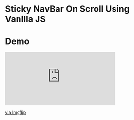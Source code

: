 # Sticky NavBar On Scroll Using Vanilla JS

# Demo

<div style="width:360px;max-width:100%;"><div style="height:0;padding-bottom:48.61%;position:relative;"><iframe width="360" height="175" style="position:absolute;top:0;left:0;width:100%;height:100%;" frameBorder="0" src="https://imgflip.com/embed/49hhx2"></iframe></div><p><a href="https://imgflip.com/gif/49hhx2">via Imgflip</a></p></div>
